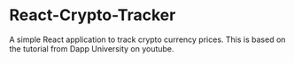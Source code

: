 # React-Crypto-Tracker
A simple React application to track crypto currency prices. This is based on the tutorial from Dapp University on youtube.
